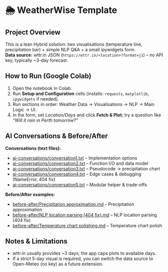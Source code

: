 # 🌦️ WeatherWise Template

## Project Overview
This is a lean Hybrid solution: two visualisations (temperature line, precipitation bar) + simple NLP Q&A + a small ipywidgets form.  
**Data source:** wttr.in JSON (`https://wttr.in/<location>?format=j1`) – no API key, typically ~3-day forecast.

## How to Run (Google Colab)
1. Open the notebook in Colab.
2. Run **Setup and Configuration** cells (installs: `requests`, `matplotlib`, `ipywidgets` if needed).
3. Run sections in order: Weather Data → Visualisations → NLP → Main Logic → UI.
4. In the form, set *Location/Days* and click **Fetch & Plot**; try a question like  
   *“Will it rain in Perth tomorrow?”*

## AI Conversations & Before/After
**Conversations (text files):**
- [ai-conversations/conversation1.txt](ai-conversations/conversation1.txt) – Implementation options
- [ai-conversations/conversation2.txt](ai-conversations/conversation2.txt) – Function I/O and data model
- [ai-conversations/conversation3.txt](ai-conversations/conversation3.txt) – Pseudocode → precipitation chart
- [ai-conversations/conversation4.txt](ai-conversations/conversation4.txt) – Edge cases & debugging (NameError, 404 fix)
- [ai-conversations/conversation5.txt](ai-conversations/conversation5.txt) – Modular helper & trade-offs

**Before/After examples:**
- [before-after/Precipitation approximation.md](before-after/Precipitation%20approximation.md) – Precipitation approximation
- [before-after/NLP location parsing (404 fix).md](before-after/NLP%20location%20parsing%20(404%20fix).md) – NLP location parsing (404 fix)
- [before-after/Temperature chart polishing.md](before-after/Temperature%20chart%20polishing.md) – Temperature chart polish

## Notes & Limitations
- wttr.in usually provides ~3 days; the app caps plots to available days.
- If a strict 5-day visual is required, you can switch the data source to Open-Meteo (no key) as a future extension.


